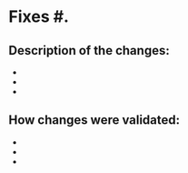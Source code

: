 # Fixes #.

## Description of the changes:
-
-
-

## How changes were validated:
<!--Review https://github.com/Microsoft/calculator/blob/master/CONTRIBUTING.md and ensure all contributing requirements are met.

Specify how you tested your changes (i.e. manual/ad-hoc testing, automated testing, new automated tests added)-->
-
-
-

